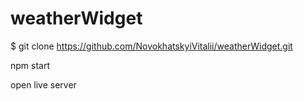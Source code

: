 # weatherWidget


$ git clone https://github.com/NovokhatskyiVitalii/weatherWidget.git

npm start

open live server
